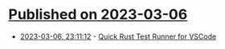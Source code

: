 # [Published on 2023-03-06](index.md)

* [2023-03-06, 23:11:12](https://lobste.rs/s/3t6vf6/quick_rust_test_runner_for_vscode) - [Quick Rust Test Runner for VSCode](https://www.youtube.com/watch?v=A1QqdmQ6aPM)
